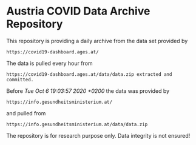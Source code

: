 # Austria COVID Data Archive Repository

This repository is providing a daily archive from the data set provided by

    https://covid19-dashboard.ages.at/

The data is pulled every hour from

    https://covid19-dashboard.ages.at/data/data.zip extracted and committed.

Before *Tue Oct 6 19:03:57 2020 +0200* the data was provided by

    https://info.gesundheitsministerium.at/

and pulled from

    https://info.gesundheitsministerium.at/data/data.zip

The repository is for research purpose only. Data integrity is not ensured!
